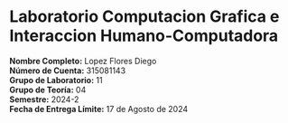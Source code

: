 # Laboratorio Computacion Grafica e Interaccion Humano-Computadora
**Nombre Completo:** Lopez Flores Diego  
**Número de Cuenta:** 315081143  
**Grupo de Laboratorio:** 11  
**Grupo de Teoría:** 04  
**Semestre:** 2024-2  
**Fecha de Entrega Límite:** 17 de Agosto de 2024

